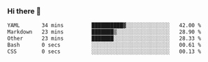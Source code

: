 ### Hi there 👋

<!--
**urzz/urzz** is a ✨ _special_ ✨ repository because its `README.md` (this file) appears on your GitHub profile.

Here are some ideas to get you started:

- 🔭 I’m currently working on ...
- 🌱 I’m currently learning ...
- 👯 I’m looking to collaborate on ...
- 🤔 I’m looking for help with ...
- 💬 Ask me about ...
- 📫 How to reach me: ...
- 😄 Pronouns: ...
- ⚡ Fun fact: ...
-->

<!--START_SECTION:waka-->

```txt
YAML       34 mins         ██████████▓░░░░░░░░░░░░░░   42.00 %
Markdown   23 mins         ███████▒░░░░░░░░░░░░░░░░░   28.90 %
Other      23 mins         ███████░░░░░░░░░░░░░░░░░░   28.33 %
Bash       0 secs          ░░░░░░░░░░░░░░░░░░░░░░░░░   00.61 %
CSS        0 secs          ░░░░░░░░░░░░░░░░░░░░░░░░░   00.13 %
```

<!--END_SECTION:waka-->
